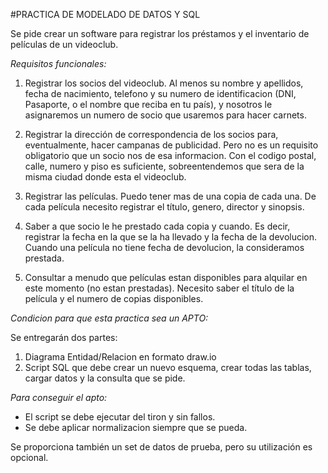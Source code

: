 #PRACTICA DE MODELADO DE DATOS Y SQL

Se pide crear un software para registrar los préstamos y el inventario de películas de un videoclub.

*Requisitos funcionales:*


1. Registrar los socios del videoclub. Al menos su nombre y apellidos,
fecha de nacimiento, telefono y su numero de identificacion (DNI, Pasaporte, o el nombre
que reciba en tu país), y nosotros le asignaremos un numero de socio que usaremos para
hacer carnets.

2. Registrar la dirección de correspondencia de los socios para, eventualmente,
hacer campanas de publicidad. Pero no es un requisito obligatorio que un socio nos de
esa informacion. Con el codigo postal, calle, numero y piso es suficiente,
sobreentendemos que sera de la misma ciudad donde esta el videoclub.

3. Registrar las películas. Puedo tener mas de una copia de cada una. De cada
película necesito registrar el título, genero, director y sinopsis.

4. Saber a que socio le he prestado cada copia y cuando. Es decir, registrar la
fecha en la que se la ha llevado y la fecha de la devolucion. Cuando una película no tiene
fecha de devolucion, la consideramos prestada.

5. Consultar a menudo que películas estan disponibles para
alquilar en este momento (no estan prestadas). Necesito saber el título de la película y el
numero de copias disponibles.



*Condicion para que esta practica sea un APTO:*

Se entregarán dos partes:
1. Diagrama Entidad/Relacion en formato draw.io
2. Script SQL que debe crear un nuevo esquema, crear todas las tablas, cargar datos y la
consulta que se pide.

*Para conseguir el apto:*
- El script se debe ejecutar del tiron y sin fallos.
- Se debe aplicar normalizacion siempre que se pueda.

Se proporciona también un set de datos de prueba, pero su utilización es opcional.




